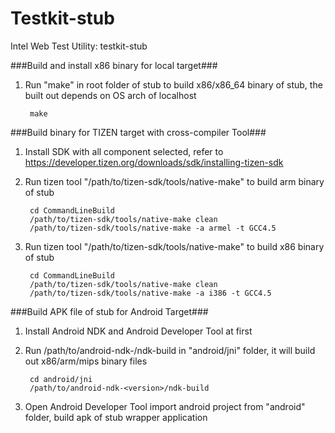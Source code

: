 Testkit-stub
============================

Intel Web Test Utility: testkit-stub

###Build and install x86 binary for local target###
1. Run "make" in root folder of stub to build x86/x86_64 binary of stub, the built out depends on OS arch of localhost

        make


###Build binary for TIZEN target with cross-compiler Tool###

1. Install SDK with all component selected, refer to
   https://developer.tizen.org/downloads/sdk/installing-tizen-sdk

2. Run tizen tool "/path/to/tizen-sdk/tools/native-make" to build arm binary of stub

        cd CommandLineBuild
        /path/to/tizen-sdk/tools/native-make clean
        /path/to/tizen-sdk/tools/native-make -a armel -t GCC4.5

3. Run tizen tool "/path/to/tizen-sdk/tools/native-make" to build x86 binary of stub

        cd CommandLineBuild
        /path/to/tizen-sdk/tools/native-make clean
        /path/to/tizen-sdk/tools/native-make -a i386 -t GCC4.5


###Build APK file of stub for Android Target###

1. Install Android NDK and Android Developer Tool at first

2. Run /path/to/android-ndk-<version>/ndk-build in "android/jni" folder, it will build out x86/arm/mips binary files

        cd android/jni
        /path/to/android-ndk-<version>/ndk-build

3. Open Android Developer Tool import android project from  "android" folder, build apk of stub wrapper application
